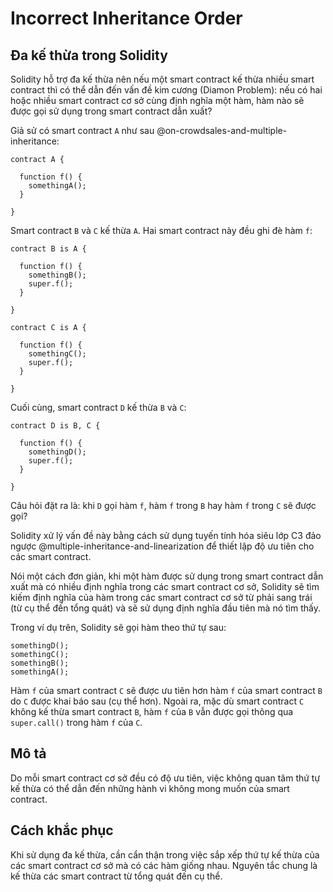 # Incorrect Inheritance Order

## Đa kế thừa trong Solidity

Solidity hỗ trợ đa kế thừa nên nếu một smart contract kế thừa nhiều smart contract thì có thể dẫn đến vấn đề kim cương (Diamon Problem): nếu có hai hoặc nhiều smart contract cơ sở cùng định nghĩa một hàm, hàm nào sẽ được gọi sử dụng trong smart contract dẫn xuất? 

Giả sử có smart contract `A` như sau @on-crowdsales-and-multiple-inheritance:

```sol
contract A {
  
  function f() {
    somethingA();
  }
  
}
```

Smart contract `B` và `C` kế thừa `A`. Hai smart contract này đều ghi đè hàm `f`:

```sol
contract B is A {

  function f() {
    somethingB();
    super.f();
  }
  
}

contract C is A {
  
  function f() {
    somethingC();
    super.f();
  }
  
}
```

Cuối cùng, smart contract `D` kế thừa `B` và `C`:

```sol
contract D is B, C {
  
  function f() { 
    somethingD();
    super.f();
  }
  
}
```

Câu hỏi đặt ra là: khi `D` gọi hàm `f`, hàm `f` trong `B` hay hàm `f` trong `C` sẽ được gọi?

Solidity xử lý vấn đề này bằng cách sử dụng tuyến tính hóa siêu lớp C3 đảo ngược @multiple-inheritance-and-linearization để thiết lập độ ưu tiên cho các smart contract.

Nói một cách đơn giản, khi một hàm được sử dụng trong smart contract dẫn xuất mà có nhiều định nghĩa trong các smart contract cơ sở, Solidity sẽ tìm kiếm định nghĩa của hàm trong các smart contract cơ sở từ phải sang trái (từ cụ thể đến tổng quát) và sẽ sử dụng định nghĩa đầu tiên mà nó tìm thấy.

Trong ví dụ trên, Solidity sẽ gọi hàm theo thứ tự sau:

```sol
somethingD(); 
somethingC(); 
somethingB(); 
somethingA();
```

Hàm `f` của smart contract `C` sẽ được ưu tiên hơn hàm `f` của smart contract `B` do `C` được khai báo sau (cụ thể hơn). Ngoài ra, mặc dù smart contract `C` không kế thừa smart contract `B`, hàm `f` của `B` vẫn được gọi thông qua `super.call()` trong hàm `f` của `C`.

## Mô tả

Do mỗi smart contract cơ sở đều có độ ưu tiên, việc không quan tâm thứ tự kế thừa có thể dẫn đến những hành vi không mong muốn của smart contract.

## Cách khắc phục

Khi sử dụng đa kế thừa, cần cẩn thận trong việc sắp xếp thứ tự kế thừa của các smart contract cơ sở mà có các hàm giống nhau. Nguyên tắc chung là kế thừa các smart contract từ tổng quát đến cụ thể.